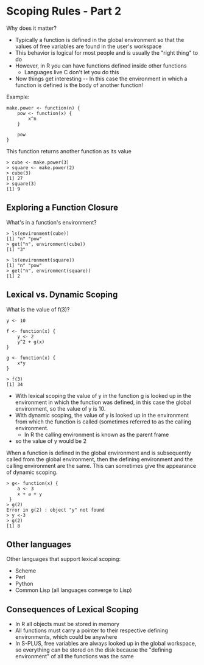 Scoping Rules - Part 2
======================

Why does it matter?

* Typically a function is defined in the global environment so that the values of free variables are found in the user's workspace
* This behavior is logical for most people and is usually the "right thing" to do
* However, in R you can have functions defined inside other functions
	* Languages live C don't let you do this
* Now things get interesting -- In this case the environment in which a function is defined is the body of another function!

Example:

	make.power <- function(n) {
		pow <- function(x) {
			x^n
		}
		
		pow
	}

This function returns another function as its value

	> cube <- make.power(3)
	> square <- make.power(2)
	> cube(3)
	[1] 27
	> square(3)
	[1] 9


Exploring a Function Closure
----------------------------

What's in a function's environment?

	> ls(environment(cube))
	[1] "n" "pow"
	> get("n", environment(cube))
	[1] "3"
	
	> ls(environment(square))
	[1] "n" "pow"
	> get("n", environment(square))
	[1] 2


Lexical vs. Dynamic Scoping
---------------------------

What is the value of f(3)?

	y <- 10
	
	f <- function(x) {
		y <- 2
		y^2 + g(x)
	}
	
	g <- function(x) {
		x*y
	}
	
	> f(3)
	[1] 34

* With lexical scoping the value of y in the function g is looked up in the environment in which the function was defined, in this case the global environment, so the value of y is 10.
* With dynamic scoping, the value of y is looked up in the environment from which the function is called (sometimes referred to as the calling environment.
	* In R the calling environment is known as the parent frame
* so the value of y would be 2

When a function is defined in the global environment and is subsequently called from the global environment, then the defining environment and the calling environment are the same. This can sometimes give the appearance of dynamic scoping.

	> g<- function(x) {
	 	a <- 3
	 	x + a + y
	 }
	> g(2)
	Error in g(2) : object "y" not found
	> y <-3
	> g(2)
	[1] 8


Other languages
---------------

Other languages that support lexical scoping:

* Scheme
* Perl
* Python
* Common Lisp (all languages converge to Lisp)


Consequences of Lexical  Scoping
--------------------------------

* In R all objects must be stored in memory
* All functions must carry a pointer to their respective defining environments, which could be anywhere
* In S-PLUS, free variables are always looked up in the global workspace, so everything can be stored on the disk because the "defining environment" of all the functions was the same
